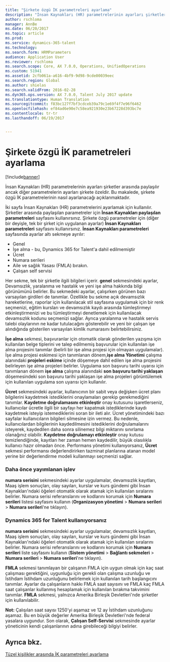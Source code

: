 ```yaml
---
title: "Şirkete özgü İK parametreleri ayarlama"
description: "İnsan Kaynakları (HR) parametrelerinin ayarları şirketler arasında paylaşılır ancak diğer parametrelerin ayarları şirkete özeldir. Bu makalede, şirkete özgü İK parametrelerinin nasıl ayarlanacağı açıklanmaktadır."
author: rschloma
manager: AnnBe
ms.date: 06/20/2017
ms.topic: article
ms.prod: 
ms.service: dynamics-365-talent
ms.technology: 
ms.search.form: HRMParameters
audience: Application User
ms.reviewer: rschloma
ms.search.scope: Core, AX 7.0.0, Operations, UnifiedOperations
ms.custom: 51941
ms.assetid: 2cfb061a-a616-4bf9-9d98-9cde00039eec
ms.search.region: Global
ms.author: shielas
ms.search.validFrom: 2016-02-28
ms.dyn365.ops.version: AX 7.0.0, Talent July 2017 update
ms.translationtype: Human Translation
ms.sourcegitcommit: f83bc127f7bf3cdceb39a79c1e69f4f7e96f6462
ms.openlocfilehash: ef84ad6e90e7c58ea921930e23b67228d393bc7e
ms.contentlocale: tr-tr
ms.lasthandoff: 06/19/2017


---
```


# <a name="set-up-company-specific-hr-parameters"></a>Şirkete özgü İK parametreleri ayarlama

[!include[banner](includes/banner.md)]


İnsan Kaynakları (HR) parametrelerinin ayarları şirketler arasında paylaşılır ancak diğer parametrelerin ayarları şirkete özeldir. Bu makalede, şirkete özgü İK parametrelerinin nasıl ayarlanacağı açıklanmaktadır.

İki sayfa İnsan Kaynakları (HR) parametrelerini ayarlamak için kullanılır. Şirketler arasında paylaşılan parametreler için **İnsan Kaynakları paylaşılan parametreleri** sayfasını kullanırsınız. Şirkete özgü parametreler için (diğer bir deyişle, tek bir şirket için uygulanan ayarlar) **İnsan Kaynakları parametreleri** sayfasını kullanırsınız. **İnsan Kaynakları parametreleri** sayfasında ayarlar altı sekmeye ayrılır:

-   Genel
-   İşe alma - bu, Dynamics 365 for Talent'a dahil edilmemiştir
-   Ücret
-   Numara serileri
-   Aile ve sağlık Yasası (FMLA) bırakın.
-   Çalışan self servisi

Her sekme, tek bir şirketle ilgili bilgileri içerir. **genel** sekmesindeki ayarlar, Devamsızlık, yaralanma ve hastalık ve yeni işe alma hakkında bilgi görünümünü belirler. Bu sekmedeki ayarlar, çalışırken görünen bazı varsayılan girdileri de tanımlar. Özellikle bu sekme açık devamsızlık hareketlerine, raporlar için kullanılacak stil sayfasına uygulamak için bir renk seçmenizi, eğitim kursları ve devamsızlık kaydı arasında tümleştirmeyi etkinleştirmenizi ve bu tümleştirmeyi denetlemek için kullanılacak devamsızlık kodunu seçmenizi sağlar. Ayrıca yaralanma ve hastalık servis talebi olaylarının ne kadar tutulacağını gösterebilir ve yeni bir çalışan işe alındığında gösterilen varsayılan kimlik numarasını belirtebilirsiniz. 

**İşe alma** sekmesi, başvuranlar için otomatik olarak gönderilen yazışma için kullanılan belge tiplerini ve talep edilmemiş başvurular için kullanılan işe alma projesini tanımlar (belirli bir işe alma projesi için olmayan uygulamalar). İşe alma projesi eskimesi için tanımlanan dönem,**işe alma Yönetimi** çalışma alanındaki **projeleri eskime** içinde döşemeye dahil edilen işe alma projesini belirleyen işe alma projeleri belirler. Uygulama son başvuru tarihi uyarısı için tanımlanan dönem **işe alma** çalışma alanındaki **son başvuru tarihi yaklaşan** döşemesindeki son başvuru tarihi yaklaşan işe alma projeleri görüntülemek için kullanılan uygulama son uyarısı için kullanılır. 

**Ücret** sekmesindeki ayarlar, kullanıcının bir sabit veya değişken ücret planı bilgilerini kaydetmek istediklerini onaylamaları gerekip gerekmediğini tanımlar. **Kaydetme doğrulamasını etkinleştir** onay kutusunu işaretlerseniz, kullanıcılar ücretle ilgili bir sayfayı her kapatmak istediklerinde kaydı kaydetmek isteyip istemediklerini soran bir ileti alır. Ücret yönetimindeki bazı sayfalar kullanıcıların bilgileri silmesine izin vermez. Bu nedenle, kullanıcılardan bilgilerinin kaydedilmesini istediklerini doğrulamalarını isteyerek, kaydedilen daha sonra silinemez bilgi miktarını sınırlama olanağınız olabilir. **Kaydetme doğrulamayı etkinleştir** onay kutusu temizlendiğinde, kayıtları her zaman hemen kaydedilir, büyük olasılıkla kullanıcı hazır olmadan önce. Performans yönetimi kullanıyorsanız, **Ücret** sekmesi performansı değerlendirirken tazminat planlarına atanan model yerine bir değerlendirme modeli kullanmayı seçmenizi sağlar. 

### <a name="previously-released-functionality"></a>Daha önce yayımlanan işlev
**numara serisini** sekmesindeki ayarlar uygulamalar, devamsızlık kayıtları, Maaş işlem sonuçları, olay sayıları, kurslar ve kurs gündemi gibi İnsan Kaynakları'ndaki öğeleri otomatik olarak atamak için kullanılan sıralarını belirler. Numara serisi referanslarını ve kodlarını korumak için **Numara serileri** listesi sayfasını kullanın (**Organizasyon yönetimi** &gt; **Numara serileri** &gt; **Numara serileri**'ne tıklayın).

### <a name="if-youre-using-dynamics-365-for-talent"></a>Dynamics 365 for Talent kullanıyorsanız
**numara serisini** sekmesindeki ayarlar uygulamalar, devamsızlık kayıtları, Maaş işlem sonuçları, olay sayıları, kurslar ve kurs gündemi gibi İnsan Kaynakları'ndaki öğeleri otomatik olarak atamak için kullanılan sıralarını belirler. Numara serisi referanslarını ve kodlarını korumak için **Numara serileri** liste sayfasını kullanın (**Sistem yönetimi** &gt; **Bağlantı sekmeleri** &gt; **Numara serileri** &gt; **Numara serileri**'ne tıklayın). 

**FMLA** sekmesi tanımlayan bir çalışanın FMLA için uygun olmak için kaç saat çalışması gerektiğini, uygunluğu için gerekli olan çalışma uzunluğu ve İstihdam İstihdam uzunluğunu belirlemek için kullanılan tarih başlangıcını tanımlar. Ayarlar da çalışanların hakkı FMLA saat sayısını ve FMLA kaç FMLA saat çalışanlar kullanmış hesaplamak için kullanılan bırakma takvimini tanımlar. **FMLA** sekmesi, yalnızca Amerika Birleşik Devletleri'nde şirketler için kullanılabilir. 

**Not:** Çalışılan saat sayısı 1250'yi aşamaz ve 12 ay İstihdam uzunluğunu aşamaz. Bu en büyük değerler Amerika Birleşik Devletleri'nde federal yasalara uygundur. Son olarak, **Çalışan Self-Servisi** sekmesinde ayarlar yöneticinin kendi çalışanlarının adına girebileceği bilgiyi belirler.

<a name="see-also"></a>Ayrıca bkz.
--------

[Tüzel kişilikler arasında İK parametreleri ayarlama](set-up-hr-parameters-across-legal-entities.md)




